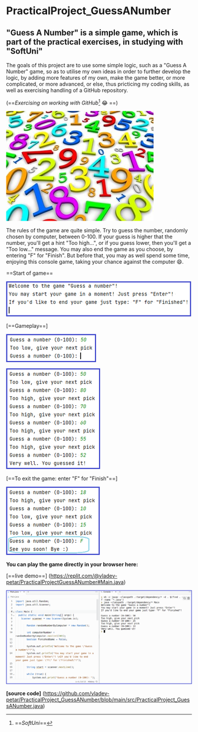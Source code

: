 # PracticalProject_GuessANumber
## "Guess A Number" is a simple game, which is part of the practical exercises, in studying with "SoftUni"

The goals of this project are to use some simple logic, such as a "Guess A Number" game, so as to utilise my own ideas in order to further develop the logic, by adding more features of my own, make the game better, or more complicated, or more advanced, or else, thus pricticing my coding skills, as well as exercising handling of a GitHub repository.

(==*Exercising on working with GitHub*[^1] :joy: ==)

![number-guessing-java-game.jpg](https://github.com/vladev-petar/PracticalProject_GuessANumber/blob/main/number-guessing-java-game.jpg)

The rules of the game are quite simple. Try to guess the number, randomly chosen by computer, between 0-100. If your guess is higher that the number, you'll get a hint "Too high...", or if you guess lower, then you'll get a "Too low..." message. You may also end the game as you choose, by entering "F" for "Finish". But before that, you may as well spend some time, enjoying this console game, taking your chance against the computer 😄. 

==Start of game==

![Start of game.png](https://github.com/vladev-petar/PracticalProject_GuessANumber/blob/main/Start%20of%20game.png)

[==Gameplay==] 

![Game.png](https://github.com/vladev-petar/PracticalProject_GuessANumber/blob/main/Game.png) 

![Game (1).png](https://github.com/vladev-petar/PracticalProject_GuessANumber/blob/main/Game%20(1).png) 

[==To exit the game: enter "F" for "Finish"==] 

![Game (2).png](https://github.com/vladev-petar/PracticalProject_GuessANumber/blob/main/Game%20(2).png)

**You can play the game directly in your browser here:**

[==live demo==] (https://replit.com/@vladev-petar/PracticalProjectGuessANumber#Main.java)

![Game (3) - live demo.png](https://github.com/vladev-petar/PracticalProject_GuessANumber/blob/main/Game%20(3)%20-%20live%20demo.png)

**[source code]** (https://github.com/vladev-petar/PracticalProject_GuessANumber/blob/main/src/PracticalProject_GuessANumber.java)

[^1]: ==*SoftUni*==
